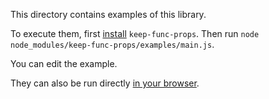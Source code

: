 This directory contains examples of this library.

To execute them, first [install](../README.md#install) `keep-func-props`. Then
run `node node_modules/keep-func-props/examples/main.js`.

You can edit the example.

They can also be run directly
[in your browser](https://repl.it/@ehmicky/keep-func-props).
